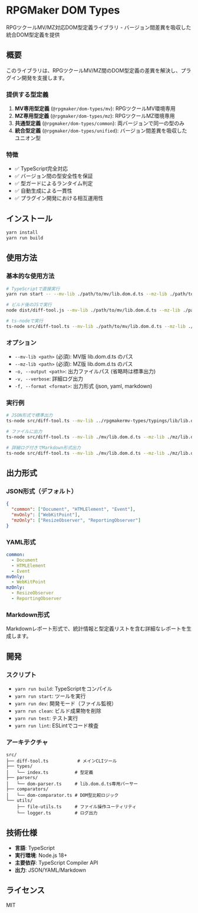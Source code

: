 # RPGMaker DOM Types

RPGツクールMV/MZ対応DOM型定義ライブラリ - バージョン間差異を吸収した統合DOM型定義を提供

## 概要

このライブラリは、RPGツクールMV/MZ間のDOM型定義の差異を解決し、プラグイン開発を支援します。

### 提供する型定義

1. **MV専用型定義** (`@rpgmaker/dom-types/mv`): RPGツクールMV環境専用
2. **MZ専用型定義** (`@rpgmaker/dom-types/mz`): RPGツクールMZ環境専用  
3. **共通型定義** (`@rpgmaker/dom-types/common`): 両バージョンで同一の型のみ
4. **統合型定義** (`@rpgmaker/dom-types/unified`): バージョン間差異を吸収したユニオン型

### 特徴

- ✅ TypeScript完全対応
- ✅ バージョン間の型安全性を保証
- ✅ 型ガードによるランタイム判定
- ✅ 自動生成による一貫性
- ✅ プラグイン開発における相互運用性

## インストール

```bash
yarn install
yarn run build
```

## 使用方法

### 基本的な使用方法

```bash
# TypeScriptで直接実行
yarn run start -- --mv-lib ./path/to/mv/lib.dom.d.ts --mz-lib ./path/to/mz/lib.dom.d.ts

# ビルド後のJSで実行
node dist/diff-tool.js --mv-lib ./path/to/mv/lib.dom.d.ts --mz-lib ./path/to/mz/lib.dom.d.ts

# ts-nodeで実行
ts-node src/diff-tool.ts --mv-lib ./path/to/mv/lib.dom.d.ts --mz-lib ./path/to/mz/lib.dom.d.ts
```

### オプション

- `--mv-lib <path>` (必須): MV版 lib.dom.d.ts のパス
- `--mz-lib <path>` (必須): MZ版 lib.dom.d.ts のパス
- `-o, --output <path>`: 出力ファイルパス (省略時は標準出力)
- `-v, --verbose`: 詳細ログ出力
- `-f, --format <format>`: 出力形式 (json, yaml, markdown)

### 実行例

```bash
# JSON形式で標準出力
ts-node src/diff-tool.ts --mv-lib ../rpgmakermv-types/typings/lib/lib.dom.d.ts --mz-lib ../rpgmakermz-types/typings/libs/lib.dom.d.ts

# ファイルに出力
ts-node src/diff-tool.ts --mv-lib ./mv/lib.dom.d.ts --mz-lib ./mz/lib.dom.d.ts -o result.json

# 詳細ログ付きでMarkdown形式出力
ts-node src/diff-tool.ts --mv-lib ./mv/lib.dom.d.ts --mz-lib ./mz/lib.dom.d.ts -f markdown -v -o report.md
```

## 出力形式

### JSON形式（デフォルト）

```json
{
  "common": ["Document", "HTMLElement", "Event"],
  "mvOnly": ["WebKitPoint"],
  "mzOnly": ["ResizeObserver", "ReportingObserver"]
}
```

### YAML形式

```yaml
common:
  - Document
  - HTMLElement
  - Event
mvOnly:
  - WebKitPoint
mzOnly:
  - ResizeObserver
  - ReportingObserver
```

### Markdown形式

Markdownレポート形式で、統計情報と型定義リストを含む詳細なレポートを生成します。

## 開発

### スクリプト

- `yarn run build`: TypeScriptをコンパイル
- `yarn run start`: ツールを実行
- `yarn run dev`: 開発モード（ファイル監視）
- `yarn run clean`: ビルド成果物を削除
- `yarn run test`: テスト実行
- `yarn run lint`: ESLintでコード検査

### アーキテクチャ

```
src/
├── diff-tool.ts           # メインCLIツール
├── types/
│   └── index.ts          # 型定義
├── parsers/
│   └── dom-parser.ts     # lib.dom.d.ts専用パーサー
├── comparators/
│   └── dom-comparator.ts # DOM型比較ロジック
└── utils/
    ├── file-utils.ts     # ファイル操作ユーティリティ
    └── logger.ts         # ログ出力
```

## 技術仕様

- **言語**: TypeScript
- **実行環境**: Node.js 18+
- **主要依存**: TypeScript Compiler API
- **出力**: JSON/YAML/Markdown

## ライセンス

MIT
